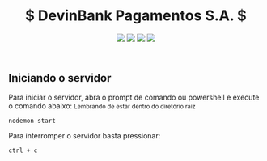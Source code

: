 <header>
    <h1>$ DevinBank Pagamentos S.A. $</h1>
    <p>
    <img src="https://img.shields.io/badge/NPM-%23000000.svg?style=for-the-badge&logo=npm&logoColor=white">
    <img src="https://img.shields.io/badge/node.js-6DA55F?style=for-the-badge&logo=node.js&logoColor=white">
    <img src="https://img.shields.io/badge/express.js-%23404d59.svg?style=for-the-badge&logo=express&logoColor=%2361DAFB">
    <img src="https://img.shields.io/badge/-Swagger-%23Clojure?style=for-the-badge&logo=swagger&logoColor=white">
    </p>
</header>

<h2>Iniciando o servidor</h2>
<p>Para iniciar o servidor, abra o prompt de comando ou powershell e execute o comando abaixo: <small>Lembrando de estar dentro do diretório raiz</small></p>

```
nodemon start
```
<p>Para interromper o servidor basta pressionar: </p>

```
ctrl + c
```